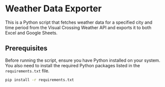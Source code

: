 # Weather Data Exporter

This is a Python script that fetches weather data for a specified city and time period from the Visual Crossing Weather API and exports it to both Excel and Google Sheets.

## Prerequisites

Before running the script, ensure you have Python installed on your system. You also need to install the required Python packages listed in the `requirements.txt` file.

```bash
pip install -r requirements.txt
```



